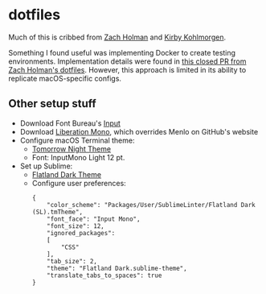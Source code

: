 # dotfiles

Much of this is cribbed from [Zach Holman](https://github.com/holman/dotfiles) and [Kirby Kohlmorgen](https://github.com/kirbyk/dotfiles).

Something I found useful was implementing Docker to create testing environments. Implementation details were found in [this closed PR from Zach Holman's dotfiles](https://github.com/holman/dotfiles/pull/259/). However, this approach is limited in its ability to replicate macOS-specific configs.

## Other setup stuff
- Download Font Bureau's [Input](http://input.fontbureau.com)
- Download [Liberation Mono](https://www.fontsquirrel.com/fonts/liberation-mono), which overrides Menlo on GitHub's website
- Configure macOS Terminal theme:
  - [Tomorrow Night Theme](https://github.com/chriskempson/tomorrow-theme)
  - Font: InputMono Light 12 pt.
- Set up Sublime:
  - [Flatland Dark Theme](https://github.com/thinkpixellab/flatland)
  - Configure user preferences:
	```
	{
		"color_scheme": "Packages/User/SublimeLinter/Flatland Dark (SL).tmTheme",
		"font_face": "Input Mono",
		"font_size": 12,
		"ignored_packages":
		[
			"CSS"
		],
		"tab_size": 2,
		"theme": "Flatland Dark.sublime-theme",
		"translate_tabs_to_spaces": true
	}
	```
